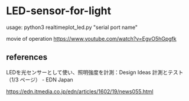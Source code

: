 # LED-sensor-for-light

usage: python3 realtimeplot_led.py "serial port name"

movie of operation https://www.youtube.com/watch?v=EgvO5hGpgfk

## references

LEDを光センサーとして使い、照明強度を計測：Design Ideas 計測とテスト（1/3 ページ） - EDN Japan

https://edn.itmedia.co.jp/edn/articles/1602/19/news055.html
